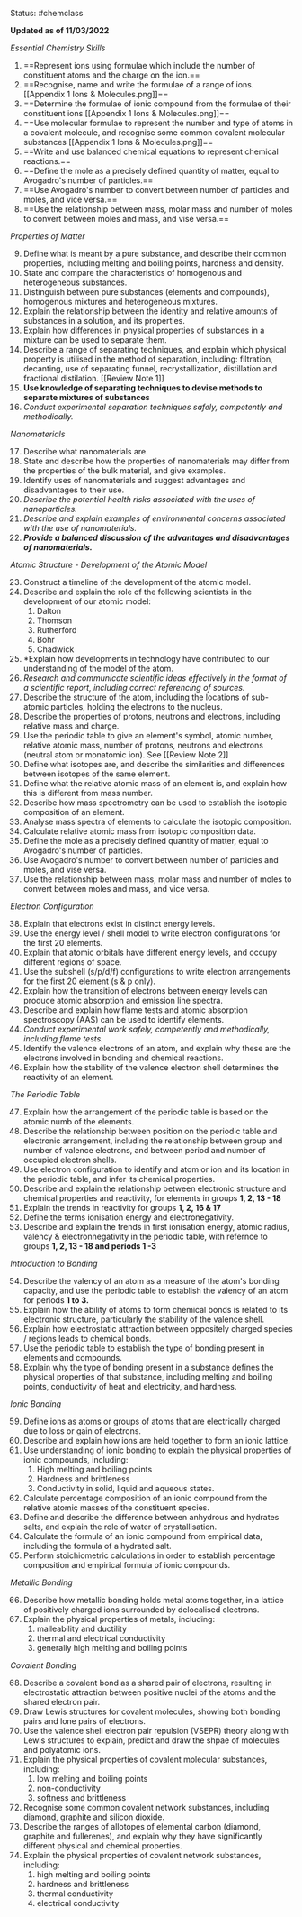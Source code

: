 
Status: #chemclass 

**Updated as of 11/03/2022**

*Essential Chemistry Skills*
1. ==Represent ions using formulae which include the number of constituent atoms and the charge on the ion.==
2. ==Recognise, name and write the formulae of a range of ions. [[Appendix 1 Ions & Molecules.png]]==
3. ==Determine the formulae of ionic compound from the formulae of their constituent ions [[Appendix 1 Ions & Molecules.png]]==
4. ==Use molecular formulae to represent the number and type of atoms in a covalent molecule, and recognise some common covalent molecular substances [[Appendix 1 Ions & Molecules.png]]==
5. ==Write and use balanced chemical equations to represent chemical reactions.==
6. ==Define the mole as a precisely defined quantity of matter, equal to Avogadro's number of particles.==
7. ==Use Avogadro's number to convert between number of particles and moles, and vice versa.==
8. ==Use the relationship between mass, molar mass and number of moles to convert between moles and mass, and vise versa.==

*Properties of Matter*

9. Define what is meant by a pure substance, and describe their common properties, including melting and boiling points, hardness and density.
10. State and compare the characteristics of homogenous and heterogeneous substances.
11. Distinguish between pure substances (elements and compounds), homogenous mixtures and heterogeneous mixtures.
12. Explain the relationship between the identity and relative amounts of substances in a solution, and its properties.
13. Explain how differences in physical properties of substances in a mixture can be used to separate them.
14. Describe a range of separating techniques, and explain which physical property is utilised in the method of separation, including: filtration, decanting, use of separating funnel, recrystallization, distillation and fractional distilation. [[Review Note 1]]
15. **Use knowledge of separating techniques to devise methods to separate mixtures of substances**
16.  *Conduct experimental separation techniques safely, competently and methodically.*

*Nanomaterials*

17. Describe what nanomaterials are.
18. State and describe how the properties of nanomaterials may differ from the properties of the bulk material, and give examples.
19. Identify uses of nanomaterials and suggest advantages and disadvantages to their use.
20. *Describe the potential health risks associated with the uses of nanoparticles.*
21. *Describe and explain examples of environmental concerns associated with the use of nanomaterials.*
22. ***Provide a balanced discussion of the advantages and disadvantages of nanomaterials.***

*Atomic Structure - Development of the Atomic Model*

23. Construct a timeline of the development of the atomic model.
24. Describe and explain the role of the following scientists in the development of our atomic model:
	1. Dalton
	2. Thomson
	3. Rutherford
	4. Bohr
	5. Chadwick
25. *Explain how developments in technology have contributed to our understanding of the model of the atom.
26. *Research and communicate scientific ideas effectively in the format of a scientific report, including correct referencing of sources.*
27. Describe the structure of the atom, including the locations of sub-atomic particles, holding the electrons to the nucleus.
28. Describe the properties of protons, neutrons and electrons, including relative mass and charge.
29. Use the periodic table to give an element's symbol, atomic number, relative atomic mass, number of protons, neutrons and electrons (neutral atom or monatomic ion). See [[Review Note 2]]
30. Define what isotopes are, and describe the similarities and differences between isotopes of the same element.
31. Define what the relative atomic mass of an element is, and explain how this is different from mass number.
32. Describe how mass spectrometry can be used to establish the isotopic composition of an element.
33. Analyse mass spectra of elements to calculate the isotopic composition.
34. Calculate relative atomic mass from isotopic composition data.
35. Define the mole as a precisely defined quantity of matter, equal to Avogadro's number of particles. 
36. Use Avogadro's number to convert between number of particles and moles, and vise versa.
37. Use the relationship between mass, molar mass and number of moles to convert between moles and mass, and vice versa.

*Electron Configuration*

38. Explain that electrons exist in distinct energy levels.
39. Use the energy level / shell model to write electron configurations for the first 20 elements.
40. Explain that atomic orbitals have different energy levels, and occupy different regions of space.
41. Use the subshell (s/p/d/f) configurations to write electron arrangements for the first 20 element (s & p only).
42. Explain how the transition of electrons between energy levels can produce atomic absorption and emission line spectra.
43. Describe and explain how flame tests and atomic absorption spectroscopy (AAS) can be used to identify elements.
44. *Conduct experimental work safely, competently and methodically, including flame tests.*
45. Identify the valence electrons of an atom, and explain why these are the electrons involved in bonding and chemical reactions.
46. Explain how the stability of the valence electron shell determines the reactivity of an element.

*The Periodic Table*

47. Explain how the arrangement of the periodic table is based on the atomic numb of the elements.
48. Describe the relationship between position on the periodic table and electronic arrangement, including the relationship between group and number of valence electrons, and between period and number of occupied electron shells.
49. Use electron configuration to identify and atom or ion and its location in the periodic table, and infer its chemical properties.
50. Describe and explain the relationship between electronic structure and chemical properties and reactivity, for elements in groups **1, 2, 13 - 18**
51. Explain the trends in reactivity for groups **1, 2, 16 & 17**
52. Define the terms ionisation energy and electronegativity.
53. Describe and explain the trends in first ionisation energy, atomic radius, valency & electronnegativity in the periodic table, with refernce to groups **1, 2, 13 - 18 and periods 1 -3**

*Introduction to Bonding*

54. Describe the valency of an atom as a measure of the atom's bonding capacity, and use the periodic table to establish the valency of an atom for periods **1 to 3.**
55. Explain how the ability of atoms to form chemical bonds is related to its electronic structure, particularly the stability of the valence shell.
56. Explain how electrostatic attraction between oppositely charged species / regions leads to chemical bonds.
57. Use the periodic table to establish the type of bonding present in elements and compounds.
58. Explain why the type of bonding present in a substance defines the physical properties of that substance, including melting and boiling points, conductivity of heat and electricity, and hardness.

*Ionic Bonding*

59. Define ions as atoms or groups of atoms that are electrically charged due to loss or gain of electrons.
60. Describe and explain how ions are held together to form an ionic lattice.
61. Use understanding of ionic bonding to explain the physical properties of ionic compounds, including:
	1. High melting and boiling points
	2. Hardness and brittleness
	3. Conductivity in solid, liquid and aqueous states.
62. Calculate percentage composition of an ionic compound from the relative atomic masses of the constituent species.
63. Define and describe the difference between anhydrous and hydrates salts, and explain the role of water of crystallisation.
64. Calculate the formula of an ionic compound from empirical data, including the formula of a hydrated salt.
65. Perform stoichiometric calculations in order to establish percentage composition and empirical formula of ionic compounds.

*Metallic Bonding*

66. Describe how metallic bonding holds metal atoms together, in a lattice of positively charged ions surrounded by delocalised electrons.
67. Explain the physical properties of metals, including:
	1. malleability and ductility
	2. thermal and electrical conductivity
	3. generally high melting and boiling points

*Covalent Bonding*

68. Describe a covalent bond as a shared pair of electrons, resulting in electrostatic attraction between positive nuclei of the atoms and the shared electron pair.
69. Draw Lewis structures for covalent molecules, showing both bonding pairs and lone pairs of electrons.
70. Use the valence shell electron pair repulsion (VSEPR) theory along with Lewis structures to explain, predict and draw the shpae of molecules and polyatomic ions.
71. Explain the physical properties of covalent molecular substances, including:
	1. low melting and boiling points
	2. non-conductivity
	3. softness and brittleness
72. Recognise some common covalent network substances, including diamond, graphite and silicon dioxide.
73. Describe the ranges of allotopes of elemental carbon (diamond, graphite and fullerenes), and explain why they have significantly different physical and chemical properties.
74. Explain the physical properties of covalent network substances, including:
	1. high melting and boiling points
	2. hardness and brittleness
	3. thermal conductivity
	4. electrical conductivity